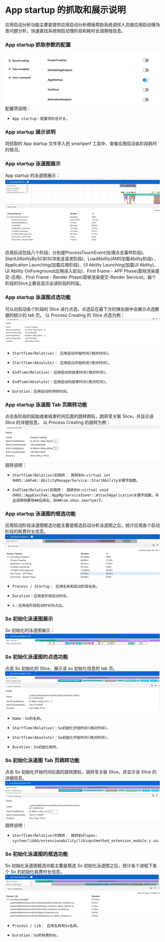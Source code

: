 # App startup 的抓取和展示说明

应用启动分析功能主要是提供应用启动分析模板帮助系统调优人员做应用启动慢场景问题分析，快速查找系统侧启动慢阶段和耗时长调用栈信息。

### App startup 抓取参数的配置

![GitHub Logo](../../figures/appstartup/appstartupconfig.jpg)
配置项说明：

-     App startup：配置项的总开关。

### App startup 展示说明

将抓取的 App startup 文件导入到 smartperf 工具中，查看应用启动各阶段耗时的情况。

### App startup 泳道图展示

App startup 的泳道图展示：
![GitHub Logo](../../figures/appstartup/appstartuprow.jpg)
应用启动包括八个阶段，分别是ProcessTouchEvent(处理点击事件阶段)、StartUIAbilityBySCB(SCB发送请求阶段)、LoadAbility(AMS加载Ability阶段) 、Application Launching(加载应用阶段)、UI Ability Launching(加载UI Ability)、UI Ability OnForeground(应用进入前台)、First Frame - APP Phase(首帧渲染提交-应用)、First Frame - Render Phase(首帧渲染提交-Render Service)。每个阶段的Slice上都会显示出该阶段的时延。

### App startup 泳道图点选功能

可以对启动各个阶段的 Slice 进行点选，点选后在最下方的弹出层中会展示点选数据的统计的 tab 页。
以 Process Creating 的 Slice 点选为例：
![GitHub Logo](../../figures/appstartup/appstartupslice.jpg)

-     StartTime(Relative)： 应用启动开始时间(相对时间)。
-     StartTime(Absolute)： 应用启动开始时间(绝对时间)。
-     EndTime(Relative)：应用启动的结束时间(相对时间)。
-     EndTime(Absolute)：应用启动的结束时间(绝对时间)。
-     Duration：应用启动的持续时间。

### App startup 泳道图 Tab 页跳转功能

点击各阶段的起始或者结束时间后面的跳转图标，跳转至关联 Slice，并显示该 Slice 的详细信息。
以 Process Creating 的跳转为例：
![GitHub Logo](../../figures/appstartup/appstartupjump.jpg)
跳转说明：

-     StartTime(Relative)的跳转： 跳转到H:virtual int OHOS::AAFwk::AbilityManagerService::StartAbility关键字函数。
-     EndTime(Relative)的跳转： 跳转到H:virtual void OHOS::AppExecFwk::AppMgrServiceInner::AttachApplication关键字函数，并且调用栈要带##应用名，如##com.ohos.smartperf。

### App startup 泳道图的框选功能

应用启动阶段泳道图框选功能主要是框选启动分析泳道图之后，统计应用各个启动阶段的耗费时长信息。
![GitHub Logo](../../figures/appstartup/appstartupdrag.jpg)

-     Process / Startup： 应用名称和启动阶段名称。
-     Duration：应用各阶段启动时长。
-     %：应用各阶段启动时长的占比。

### So 初始化泳道图展示

So 初始化的泳道图展示：
![GitHub Logo](../../figures/appstartup/staticinitilizationrow.jpg)

### So 初始化泳道图的点选功能

点选 So 初始化的 Slice，展示该 so 初始化信息的 tab 页。
![GitHub Logo](../../figures/appstartup/staticinitilizationslice.jpg)

-     Name：So的名称。
-     StartTime(Relative)：So初始化开始时间(相对时间)。
-     StartTime(Absolute)：So初始化开始时间(绝对时间)。
-     Duration：So初始化耗时。

### So 初始化泳道图 Tab 页跳转功能

点击 So 初始化开始时间后面的跳转图标，跳转至关联 Slice，并显示该 Slice 的详细信息。
![GitHub Logo](../../figures/appstartup/staticinitilizationjump.jpg)
跳转说明：

-     StartTime(Relative)的跳转： 跳转到dlopen:  system/lib64/extensionability/libinputmethod_extension_module.z.so。

### So 初始化泳道图的框选功能

So 初始化泳道图框选功能主要是框选 So 初始化泳道图之后，统计各个进程下各个 So 的初始化耗费时长信息。
![GitHub Logo](../../figures/appstartup/staticinitilizationdrag.jpg)

-     Process / Lib： 应用名称和So名称。
-     Duration：So的耗费时长。
